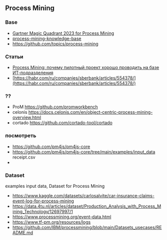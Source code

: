 
## Process Mining
### Base
- [Gartner Magic Quadrant 2023 for Process Mining](https://github.com/TheWoops/awesome-processmining)
- [process-mining-knowledge-base](https://github.com/lisenkovkv/process-mining-knowledge-base)
- https://github.com/topics/process-mining
### Статьи
- [Process Mining: почему пилотный проект хорошо проводить на базе ИТ-подразделения](https://habr.com/ru/companies/mvideo/articles/564770/)
- [https://habr.com/ru/companies/sberbank/articles/554378/](https://habr.com/ru/companies/sberbank/articles/554378/)
### ??
- ProM https://github.com/promworkbench
- celonis https://docs.celonis.com/en/object-centric-process-mining-overview.html
- cortado https://github.com/cortado-tool/cortado
### посмотреть
- https://github.com/pm4js/pm4js-core
- https://github.com/pm4js/pm4js-core/tree/main/examples/input_data receipt.csv
- 

### Dataset
examples input data, Dataset for Process Mining
- https://www.kaggle.com/datasets/carlosalvite/car-insurance-claims-event-log-for-process-mining
- https://data.4tu.nl/articles/dataset/Production_Analysis_with_Process_Mining_Technology/12697997/1
- https://www.processmining.org/event-data.html
- https://www.tf-pm.org/resources/logs
- https://github.com/IBM/processmining/blob/main/Datasets_usecases/README.md

